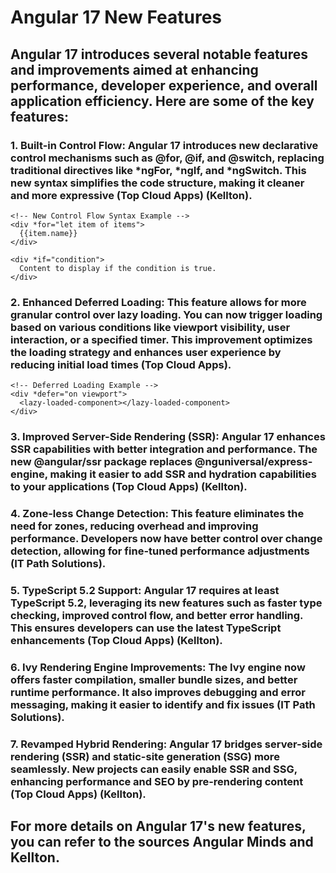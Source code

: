 # Angular 17 New Features
## Angular 17 introduces several notable features and improvements aimed at enhancing performance, developer experience, and overall application efficiency. Here are some of the key features:

### 1. Built-in Control Flow: Angular 17 introduces new declarative control mechanisms such as @for, @if, and @switch, replacing traditional directives like *ngFor, *ngIf, and *ngSwitch. This new syntax simplifies the code structure, making it cleaner and more expressive​ (Top Cloud Apps)​​ (Kellton)​.
```
<!-- New Control Flow Syntax Example -->
<div *for="let item of items">
  {{item.name}}
</div>

<div *if="condition">
  Content to display if the condition is true.
</div>
```

### 2. Enhanced Deferred Loading: This feature allows for more granular control over lazy loading. You can now trigger loading based on various conditions like viewport visibility, user interaction, or a specified timer. This improvement optimizes the loading strategy and enhances user experience by reducing initial load times​ (Top Cloud Apps)​.
```
<!-- Deferred Loading Example -->
<div *defer="on viewport">
  <lazy-loaded-component></lazy-loaded-component>
</div>
```

### 3. Improved Server-Side Rendering (SSR): Angular 17 enhances SSR capabilities with better integration and performance. The new @angular/ssr package replaces @nguniversal/express-engine, making it easier to add SSR and hydration capabilities to your applications​ (Top Cloud Apps)​​ (Kellton)​.

### 4. Zone-less Change Detection: This feature eliminates the need for zones, reducing overhead and improving performance. Developers now have better control over change detection, allowing for fine-tuned performance adjustments​ (IT Path Solutions)​.

### 5. TypeScript 5.2 Support: Angular 17 requires at least TypeScript 5.2, leveraging its new features such as faster type checking, improved control flow, and better error handling. This ensures developers can use the latest TypeScript enhancements​ (Top Cloud Apps)​​ (Kellton)​.

### 6. Ivy Rendering Engine Improvements: The Ivy engine now offers faster compilation, smaller bundle sizes, and better runtime performance. It also improves debugging and error messaging, making it easier to identify and fix issues​ (IT Path Solutions)​.

### 7. Revamped Hybrid Rendering: Angular 17 bridges server-side rendering (SSR) and static-site generation (SSG) more seamlessly. New projects can easily enable SSR and SSG, enhancing performance and SEO by pre-rendering content​ (Top Cloud Apps)​​ (Kellton)​.

## For more details on Angular 17's new features, you can refer to the sources Angular Minds and Kellton.




